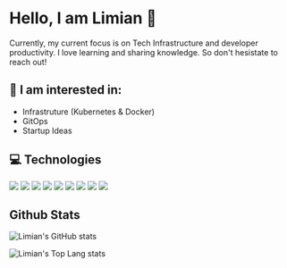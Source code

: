 # Hello, I am Limian 👋

 Currently, my current focus is on Tech Infrastructure and developer productivity. I love learning and sharing knowledge. So don't hesistate to reach out!

## 🌱 I am interested in:
* Infrastruture (Kubernetes & Docker)
* GitOps
* Startup Ideas

## 💻 Technologies

![](https://img.shields.io/badge/-Go-black?logo=go&logoColor=white)
![](https://img.shields.io/badge/-Javascript-black?logo=javascript&logoColor=white)
![](https://img.shields.io/badge/-Python-black?logo=python&logoColor=white)
![](https://img.shields.io/badge/-Docker-black?logo=docker&logoColor=white)
![](https://img.shields.io/badge/-Kubernetes-black?logo=kubernetes&logoColor=white)
![](https://img.shields.io/badge/-Git-black?logo=git&logoColor=white)
![](https://img.shields.io/badge/-AWS-black?logo=amazon&logoColor=white)
![](https://img.shields.io/badge/-Github-black?logo=github&logoColor=white)
![](https://img.shields.io/badge/-MongoDB-black?logo=mongodb&logoColor=white)

## Github Stats
![Limian's GitHub stats](https://github-readme-stats.vercel.app/api?username=limianwang&count_private=&include_all_commits=true)

![Limian's Top Lang stats](https://github-readme-stats.vercel.app/api/top-langs/?username=limianwang)

<!--
**limianwang/limianwang** is a ✨ _special_ ✨ repository because its `README.md` (this file) appears on your GitHub profile.

Here are some ideas to get you started:

- 🔭 I’m currently working on ...
- 🌱 I’m currently learning ...
- 👯 I’m looking to collaborate on ...
- 🤔 I’m looking for help with ...
- 💬 Ask me about ...
- 📫 How to reach me: ...
- 😄 Pronouns: ...
- ⚡ Fun fact: ...
-->

